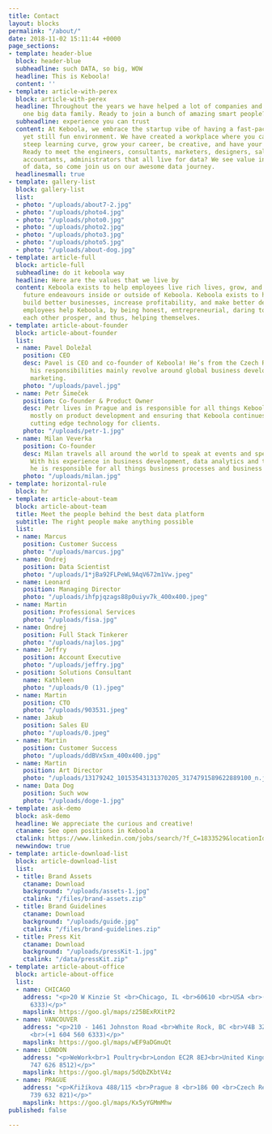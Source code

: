 ```yaml
---
title: Contact
layout: blocks
permalink: "/about/"
date: 2018-11-02 15:11:44 +0000
page_sections:
- template: header-blue
  block: header-blue
  subheadline: such DATA, so big, WOW
  headline: This is Keboola!
  content: ''
- template: article-with-perex
  block: article-with-perex
  headline: Throughout the years we have helped a lot of companies and have become
    one big data family. Ready to join a bunch of amazing smart people?
  subheadline: experience you can trust
  content: At Keboola, we embrace the startup vibe of having a fast-paced, challenging,
    yet still fun environment. We have created a workplace where you can expect a
    steep learning curve, grow your career, be creative, and have your voice heard.
    Ready to meet the engineers, consultants, marketers, designers, sales extraordinaires,
    accountants, administrators that all live for data? We see value in all forms
    of data, so come join us on our awesome data journey.
  headlinesmall: true
- template: gallery-list
  block: gallery-list
  list:
  - photo: "/uploads/about7-2.jpg"
  - photo: "/uploads/photo4.jpg"
  - photo: "/uploads/photo0.jpg"
  - photo: "/uploads/photo2.jpg"
  - photo: "/uploads/photo3.jpg"
  - photo: "/uploads/photo5.jpg"
  - photo: "/uploads/about-dog.jpg"
- template: article-full
  block: article-full
  subheadline: do it keboola way
  headline: Here are the values that we live by
  content: Keboola exists to help employees live rich lives, grow, and prosper in
    future endeavours inside or outside of Keboola. Keboola exists to help our customers
    build better businesses, increase profitability, and make better decisions. Keboola
    employees help Keboola, by being honest, entrepreneurial, daring to learn, helping
    each other prosper, and thus, helping themselves.
- template: article-about-founder
  block: article-about-founder
  list:
  - name: Pavel Doležal
    position: CEO
    desc: Pavel is CEO and co-founder of Keboola! He’s from the Czech Republic and
      his responsibilities mainly revolve around global business development and global
      marketing.
    photo: "/uploads/pavel.jpg"
  - name: Petr Šimeček
    position: Co-founder & Product Owner
    desc: Petr lives in Prague and is responsible for all things Keboola. He works
      mostly on product development and ensuring that Keboola continues to provide
      cutting edge technology for clients.
    photo: "/uploads/petr-1.jpg"
  - name: Milan Veverka
    position: Co-founder
    desc: Milan travels all around the world to speak at events and speak to clients.
      With his experience in business development, data analytics and technology,
      he is responsible for all things business processes and business development.
    photo: "/uploads/milan.jpg"
- template: horizontal-rule
  block: hr
- template: article-about-team
  block: article-about-team
  title: Meet the people behind the best data platform
  subtitle: The right people make anything possible
  list:
  - name: Marcus
    position: Customer Success
    photo: "/uploads/marcus.jpg"
  - name: Ondrej
    position: Data Scientist
    photo: "/uploads/1*jBa92FLPeWL9AqV672m1Vw.jpeg"
  - name: Leonard
    position: Managing Director
    photo: "/uploads/ihfpjqzags88p0uiyv7k_400x400.jpeg"
  - name: Martin
    position: Professional Services
    photo: "/uploads/fisa.jpg"
  - name: Ondrej
    position: Full Stack Tinkerer
    photo: "/uploads/najlos.jpg"
  - name: Jeffry
    position: Account Executive
    photo: "/uploads/jeffry.jpg"
  - position: Solutions Consultant
    name: Kathleen
    photo: "/uploads/0 (1).jpeg"
  - name: Martin
    position: CTO
    photo: "/uploads/903531.jpeg"
  - name: Jakub
    position: Sales EU
    photo: "/uploads/0.jpeg"
  - name: Martin
    position: Customer Success
    photo: "/uploads/ddBVxSxm_400x400.jpg"
  - name: Martin
    position: Art Director
    photo: "/uploads/13179242_10153543131370205_3174791589622889100_n.jpg"
  - name: Data Dog
    position: Such wow
    photo: "/uploads/doge-1.jpg"
- template: ask-demo
  block: ask-demo
  headline: We appreciate the curious and creative!
  ctaname: See open positions in Keboola
  ctalink: https://www.linkedin.com/jobs/search/?f_C=1833529&locationId=OTHERS.worldwide
  newwindow: true
- template: article-download-list
  block: article-download-list
  list:
  - title: Brand Assets
    ctaname: Download
    background: "/uploads/assets-1.jpg"
    ctalink: "/files/brand-assets.zip"
  - title: Brand Guidelines
    ctaname: Download
    background: "/uploads/guide.jpg"
    ctalink: "/files/brand-guidelines.zip"
  - title: Press Kit
    ctaname: Download
    background: "/uploads/pressKit-1.jpg"
    ctalink: "/data/pressKit.zip"
- template: article-about-office
  block: article-about-office
  list:
  - name: CHICAGO
    address: "<p>20 W Kinzie St <br>Chicago, IL <br>60610 <br>USA <br>(+1 604 560
      6333)</p>"
    mapslink: https://goo.gl/maps/z25BExRXitP2
  - name: VANCOUVER
    address: "<p>210 - 1461 Johnston Road <br>White Rock, BC <br>V4B 3Z4 <br>Canada
      <br>(+1 604 560 6333)</p>"
    mapslink: https://goo.gl/maps/wEF9aDGmuQt
  - name: LONDON
    address: "<p>WeWork<br>1 Poultry<br>London EC2R 8EJ<br>United Kingdom<br>(+44
      747 626 8512)</p>"
    mapslink: https://goo.gl/maps/5dQbZKbtV4z
  - name: PRAGUE
    address: "<p>Křižíkova 488/115 <br>Prague 8 <br>186 00 <br>Czech Republic <br>(+420
      739 632 821)</p>"
    mapslink: https://goo.gl/maps/Kx5yYGMmMhw
published: false

---
```

